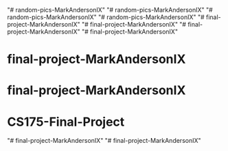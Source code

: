 "# random-pics-MarkAndersonIX" 
"# random-pics-MarkAndersonIX" 
"# random-pics-MarkAndersonIX" 
"# random-pics-MarkAndersonIX" 
"# final-project-MarkAndersonIX" 
"# final-project-MarkAndersonIX" 
"# final-project-MarkAndersonIX" 
"# final-project-MarkAndersonIX" 
# final-project-MarkAndersonIX
# final-project-MarkAndersonIX
# CS175-Final-Project
"# final-project-MarkAndersonIX" 
"# final-project-MarkAndersonIX" 
